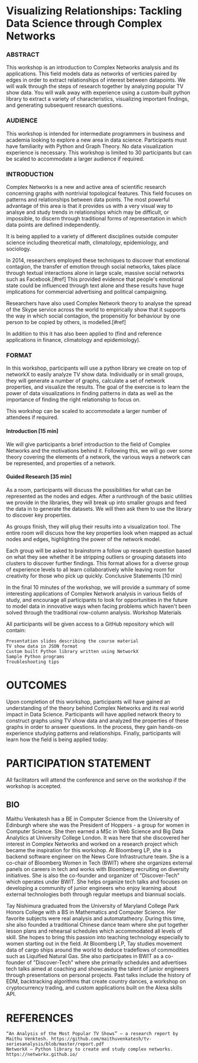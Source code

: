 # Visualizing Relationships: Tackling Data Science through Complex Networks

### ABSTRACT
This workshop is an introduction to Complex Networks analysis and its applications. This field models data as networks of verticies paired by edges in order to extract relationships of interest between datapoints. We will walk through the steps of research together by analyzing popular TV show data. You will walk away with experience using a custom-built python library to extract a variety of characteristics, visualizing important findings, and generating subsequent research questions.

### AUDIENCE

This workshop is intended for intermediate programmers in business and academia looking to explore a new area in data science. Participants must have familiarity with Python and Graph Theory. No data visualization experience is necessary. This workshop is limited to 30 participants but can be scaled to accommodate a larger audience if required. 

### INTRODUCTION
Complex Networks is a new and active area of scientific research concerning graphs with nontrivial topological features. This field focuses on patterns and relationships between data points. The most powerful advantage of this area is that it provides us with a very visual way to analsye and study trends in relationships which may be difficult, or impossible, to discern through traditional forms of representation in which data points are defined independently. 

It is being applied to a variety of different disciplines outside computer science including theoretical math, climatology, epidemiology, and sociology. 

In 2014, researchers employed these techniques to discover that emotional contagion, the transfer of emotion through social networks, takes place through textual interactions alone in large scale, massive social networks such as Facebook.[#ref] This provided evidence that people's emotional state could be influenced through text alone and these results have huge implications for commercial advertising and political campaigning. 

Researchers have also used Complex Network theory to analyse the spread of the Skype service across the world to empirically show that it supports the way in which social contagion, the propensitiy for behaviour by one person to be copied by others, is modelled.[#ref]

In addition to this it has also been applied to (find and reference applications in finance, climatology and epidemiology).

### FORMAT

In this workshop, participants will use a python library we create on top of networkX to easily analyze TV show data. Individually or in small groups, they will generate a number of graphs, calculate a set of network properties, and visualize the results. The goal of the exercise is to learn the power of data visualizations in finding patterns in data as well as the importance of finding the right relationship to focus on.

This workshop can be scaled to accommodate a larger number of attendees if required.

#### Introduction [15 min]

We will give participants a brief introduction to the field of Complex Networks and the motivations behind it. Following this, we will go over some theory covering the elements of a network, the various ways a network can be represented, and properties of a network.

#### Guided Research [35 min]

As a room, participants will discuss the possibilities for what can be represented as the nodes and edges. After a runthrough of the basic utilities we provide in the libraries, they will break up into smaller groups and feed the data in to generate the datasets. We will then ask them to use the library to discover key properties.

As groups finish, they will plug their results into a visualization tool. The entire room will discuss how the key properties look when mapped as actual nodes and edges, highlighting the power of the network model.

Each group will be asked to brainstorm a follow up research question based on what they see whether it be stripping outliers or grouping datasets into clusters to discover further findings. This format allows for a diverse group of experience levels to all learn collaboratively while leaving room for creativity for those who pick up quickly.
Conclusive Statements [10 min]

In the final 10 minutes of the workshop, we will provide a summary of some interesting applications of Complex Network analysis in various fields of study, and encourage all participants to look for opportunities in the future to model data in innovative ways when facing problems which haven't been solved through the traditional row-column analysis.
Workshop Materials

All participants will be given access to a GitHub repository which will contain:

    Presentation slides describing the course material
    TV show data in JSON format
    Custom built Python library written using NetworkX
    Sample Python programs
    Troubleshooting tips

# OUTCOMES

Upon completion of this workshop, participants will have gained an understanding of the theory behind Complex Networks and its real world impact in Data Science. Participants will have applied network theory to construct graphs using TV show data and analyzed the properties of these graphs in order to answer questions. In the process, they gain hands-on experience studying patterns and relationships. Finally, participants will learn how the field is being applied today.

# PARTICIPATION STATEMENT

All facilitators will attend the conference and serve on the workshop if the workshop is accepted.
## BIO

Maithu Venkatesh has a BE in Computer Science from the University of Edinburgh where she was the President of Hoppers - a group for women in Computer Science. She then earned a MSc in Web Science and Big Data Analytics at University College London. It was here that she discovered her interest in Complex Networks and worked on a research project which became the inspiration for this workshop. At Bloomberg LP, she is a backend software engineer on the News Core Infrastructure team. She is a co-chair of Bloomberg Women in Tech (BWIT) where she organizes external panels on careers in tech and works with Bloomberg recruiting on diversity initiatives. She is also the co-founder and organizer of "Discover-Tech" which operates under BWIT. She helps organize tech talks and focuses on developing a community of junior engineers who enjoy learning about external technologies both through regular meetups and biannual socials.

Tay Nishimura graduated from the University of Maryland College Park Honors College with a BS in Mathematics and Computer Science. Her favorite subjects were real analysis and automatatheory. During this time, she also founded a traditional Chinese dance team where she put together lesson plans and rehearsal schedules which accommodated all levels of skill. She hopes to bring this passion into teaching technology especially to women starting out in the field. At Bloomberg LP, Tay studies movement data of cargo ships around the world to deduce tradeflows of commodities such as Liquified Natural Gas. She also participates in BWIT as a co-founder of "Discover-Tech" where she primarily schedules and advertises tech talks aimed at coaching and showcasing the talent of junior engineers through presentations on personal projects. Past talks include the history of EDM, backtracking algorithms that create country dances, a workshop on cryptocurrency trading, and custom applications built on the Alexa skills API.

# REFERENCES

    “An Analysis of the Most Popular TV Shows” – a research report by Maithu Venktesh. https://github.com/maithuvenkatesh/tv-seriesanalysis/blob/master/report.pdf
    NetworkX – Python library to create and study complex networks. https://networkx.github.io/
